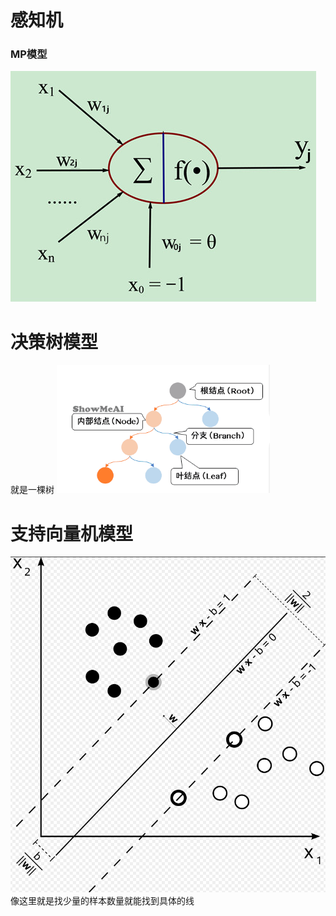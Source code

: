 
# 感知机
### MP模型
![](images/Pasted%20image%2020230916101409.png)



# 决策树模型
就是一棵树
![](images/Pasted%20image%2020230916101847.png)




# 支持向量机模型
![](images/Pasted%20image%2020230916102201.png)
像这里就是找少量的样本数量就能找到具体的线














